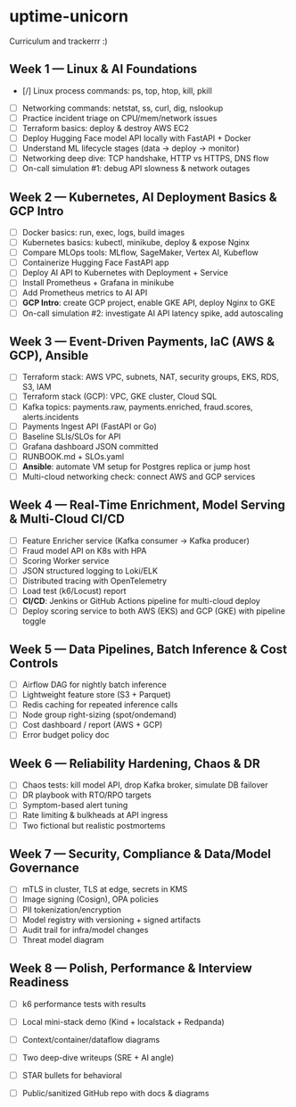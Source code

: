 # uptime-unicorn

Curriculum and trackerrr :)

## Week 1 — Linux & AI Foundations
- [/] Linux process commands: ps, top, htop, kill, pkill
- [ ] Networking commands: netstat, ss, curl, dig, nslookup
- [ ] Practice incident triage on CPU/mem/network issues
- [ ] Terraform basics: deploy & destroy AWS EC2
- [ ] Deploy Hugging Face model API locally with FastAPI + Docker
- [ ] Understand ML lifecycle stages (data → deploy → monitor)
- [ ] Networking deep dive: TCP handshake, HTTP vs HTTPS, DNS flow
- [ ] On-call simulation #1: debug API slowness & network outages

## Week 2 — Kubernetes, AI Deployment Basics & GCP Intro
- [ ] Docker basics: run, exec, logs, build images
- [ ] Kubernetes basics: kubectl, minikube, deploy & expose Nginx
- [ ] Compare MLOps tools: MLflow, SageMaker, Vertex AI, Kubeflow
- [ ] Containerize Hugging Face FastAPI app
- [ ] Deploy AI API to Kubernetes with Deployment + Service
- [ ] Install Prometheus + Grafana in minikube
- [ ] Add Prometheus metrics to AI API
- [ ] **GCP Intro**: create GCP project, enable GKE API, deploy Nginx to GKE
- [ ] On-call simulation #2: investigate AI API latency spike, add autoscaling

## Week 3 — Event-Driven Payments, IaC (AWS & GCP), Ansible
- [ ] Terraform stack: AWS VPC, subnets, NAT, security groups, EKS, RDS, S3, IAM
- [ ] Terraform stack (GCP): VPC, GKE cluster, Cloud SQL
- [ ] Kafka topics: payments.raw, payments.enriched, fraud.scores, alerts.incidents
- [ ] Payments Ingest API (FastAPI or Go)
- [ ] Baseline SLIs/SLOs for API
- [ ] Grafana dashboard JSON committed
- [ ] RUNBOOK.md + SLOs.yaml
- [ ] **Ansible**: automate VM setup for Postgres replica or jump host
- [ ] Multi-cloud networking check: connect AWS and GCP services

## Week 4 — Real-Time Enrichment, Model Serving & Multi-Cloud CI/CD
- [ ] Feature Enricher service (Kafka consumer → Kafka producer)
- [ ] Fraud model API on K8s with HPA
- [ ] Scoring Worker service
- [ ] JSON structured logging to Loki/ELK
- [ ] Distributed tracing with OpenTelemetry
- [ ] Load test (k6/Locust) report
- [ ] **CI/CD**: Jenkins or GitHub Actions pipeline for multi-cloud deploy
- [ ] Deploy scoring service to both AWS (EKS) and GCP (GKE) with pipeline toggle

## Week 5 — Data Pipelines, Batch Inference & Cost Controls
- [ ] Airflow DAG for nightly batch inference
- [ ] Lightweight feature store (S3 + Parquet)
- [ ] Redis caching for repeated inference calls
- [ ] Node group right-sizing (spot/ondemand)
- [ ] Cost dashboard / report (AWS + GCP)
- [ ] Error budget policy doc

## Week 6 — Reliability Hardening, Chaos & DR
- [ ] Chaos tests: kill model API, drop Kafka broker, simulate DB failover
- [ ] DR playbook with RTO/RPO targets
- [ ] Symptom-based alert tuning
- [ ] Rate limiting & bulkheads at API ingress
- [ ] Two fictional but realistic postmortems

## Week 7 — Security, Compliance & Data/Model Governance
- [ ] mTLS in cluster, TLS at edge, secrets in KMS
- [ ] Image signing (Cosign), OPA policies
- [ ] PII tokenization/encryption
- [ ] Model registry with versioning + signed artifacts
- [ ] Audit trail for infra/model changes
- [ ] Threat model diagram

## Week 8 — Polish, Performance & Interview Readiness
- [ ] k6 performance tests with results
- [ ] Local mini-stack demo (Kind + localstack + Redpanda)
- [ ] Context/container/dataflow diagrams
- [ ] Two deep-dive writeups (SRE + AI angle)
- [ ] STAR bullets for behavioral
- [ ] Public/sanitized GitHub repo with docs & diagrams

